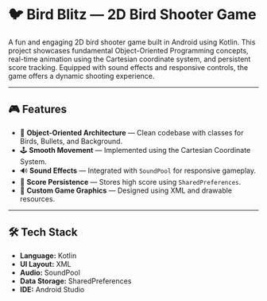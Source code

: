 # 🐦 Bird Blitz — 2D Bird Shooter Game

A fun and engaging 2D bird shooter game built in Android using Kotlin. This project showcases fundamental Object-Oriented Programming concepts, real-time animation using the Cartesian coordinate system, and persistent score tracking. Equipped with sound effects and responsive controls, the game offers a dynamic shooting experience.

---

## 🎮 Features

- 🎯 **Object-Oriented Architecture** — Clean codebase with classes for Birds, Bullets, and Background.
- 🕹️ **Smooth Movement** — Implemented using the Cartesian Coordinate System.
- 🔊 **Sound Effects** — Integrated with `SoundPool` for responsive gameplay.
- 🧠 **Score Persistence** — Stores high score using `SharedPreferences`.
- 🎨 **Custom Game Graphics** — Designed using XML and drawable resources.

---

## 🛠️ Tech Stack

- **Language:** Kotlin  
- **UI Layout:** XML  
- **Audio:** SoundPool  
- **Data Storage:** SharedPreferences  
- **IDE:** Android Studio  

